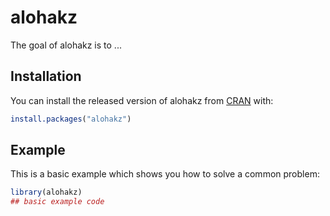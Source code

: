 
# alohakz

<!-- badges: start -->
<!-- badges: end -->

The goal of alohakz is to ...

## Installation

You can install the released version of alohakz from [CRAN](https://CRAN.R-project.org) with:

``` r
install.packages("alohakz")
```

## Example

This is a basic example which shows you how to solve a common problem:

``` r
library(alohakz)
## basic example code
```

